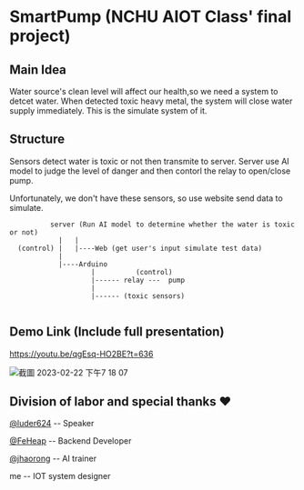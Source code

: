 # SmartPump (NCHU AIOT Class' final project)  

## Main Idea

Water source's clean level will affect our health,so we need a system to detcet water. When detected toxic heavy metal, the system will close water supply immediately. This is the simulate system of it.

## Structure

Sensors detect water is toxic or not then transmite to server.
Server use AI model to judge the level of danger and then contorl the relay to open/close pump.

Unfortunately, we don't have these sensors, so use website send data to simulate.

```code
          server (Run AI model to determine whether the water is toxic or not)
            |   |
  (control) |   |----Web (get user's input simulate test data)
            |
            |----Arduino
                    |          (control)
                    |------ relay ---  pump  
                    |          
                    |------ (toxic sensors) 
                        
```

## Demo Link (Include full presentation)

<https://youtu.be/qgEsq-HO2BE?t=636>

![截圖 2023-02-22 下午7 18 07](https://user-images.githubusercontent.com/33981880/220605356-b2c52682-d726-4eb0-b9b4-c87365399431.png)


## Division of labor and special thanks ❤️

[@luder624](https://github.com/luder624) -- Speaker

[@FeHeap](https://github.com/FeHeap) -- Backend Developer

[@jhaorong](https://github.com/jhaorong) -- AI trainer

me -- IOT system designer
